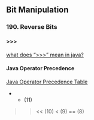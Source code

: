 ## Bit Manipulation

### 190. Reverse Bits
#### >>>
[what does “>>>” mean in java?](https://stackoverflow.com/questions/19058859/what-does-mean-in-java)   

#### Java Operator Precedence
[Java Operator Precedence Table](http://www.cs.bilkent.edu.tr/~guvenir/courses/CS101/op_precedence.html)   

+ -   (11)
>> << (10)
> <   (9)
==    (8) 



